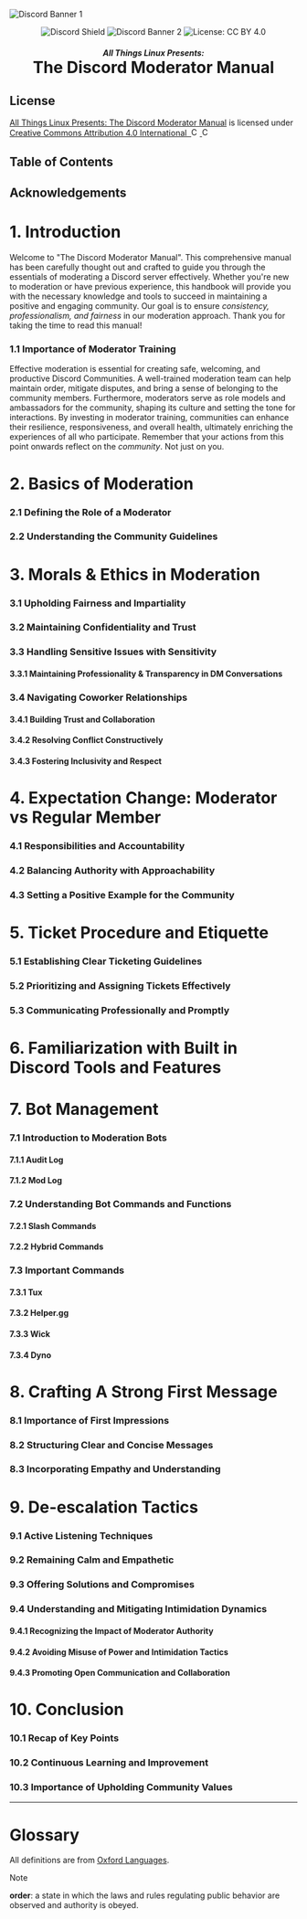 ![Discord Banner 1](https://i.imgur.com/6kxPNlG.png)
<p align="center" style="margin: 8px 0px 0px 0px">
  <img src="https://discordapp.com/api/guilds/1172245377395728464/widget.png?style=shield" alt="Discord Shield">
  <img src="https://dcbadge.vercel.app/api/server/linux?style=flat&theme=clean" alt="Discord Banner 2">
  <img src="https://img.shields.io/badge/License-CC%20BY%204.0-lightgrey.svg" alt="License: CC BY 4.0">
</p>
<h5 align="center" style="margin-bottom: 0px">
  All Things Linux Presents:
</h5>
<h1 align="center" style="margin: 0px">
  The Discord Moderator Manual
</h1>

## License
<p>
	<a rel="work" href="https://github.com/allthingslinux/Moderator-Manual"> All Things Linux Presents: The Discord Moderator Manual</a>
	is licensed under
	<a rel="license" href="http://creativecommons.org/licenses/by/4.0/"> Creative Commons Attribution 4.0 International 
		<img alt="Creative Commons License" style="border-width:0" src="https://chooser-beta.creativecommons.org/img/cc-logo.f0ab4ebe.svg" width="15">
		<img alt="Creative Commons License" style="border-width:0" src="https://chooser-beta.creativecommons.org/img/cc-by.21b728bb.svg" width="15">
	</a>
</p>

## Table of Contents

## Acknowledgements

# 1. Introduction
Welcome to "The Discord Moderator Manual". This comprehensive manual has been carefully thought out and crafted to guide you through the essentials of moderating a Discord server effectively. Whether you're new to moderation or have previous experience, this handbook will provide you with the necessary knowledge and tools to succeed in maintaining a positive and engaging community. Our goal is to ensure _consistency, professionalism, and fairness_ in our moderation approach. Thank you for taking the time to read this manual!

### 1.1 Importance of Moderator Training
Effective moderation is essential for creating safe, welcoming, and productive Discord Communities. A well-trained moderation team can help maintain order, mitigate disputes, and bring a sense of belonging to the community members. Furthermore, moderators serve as role models and ambassadors for the community, shaping its culture and setting the tone for interactions. By investing in moderator training, communities can enhance their resilience, responsiveness, and overall health, ultimately enriching the experiences of all who participate. Remember that your actions from this point onwards reflect on the _community_. Not just on you.

# 2. Basics of Moderation

### 2.1 Defining the Role of a Moderator
### 2.2 Understanding the Community Guidelines

# 3. Morals & Ethics in Moderation

### 3.1 Upholding Fairness and Impartiality
### 3.2 Maintaining Confidentiality and Trust
### 3.3 Handling Sensitive Issues with Sensitivity
#### 3.3.1 Maintaining Professionality & Transparency in DM Conversations
### 3.4 Navigating Coworker Relationships
#### 3.4.1 Building Trust and Collaboration
#### 3.4.2 Resolving Conflict Constructively
#### 3.4.3 Fostering Inclusivity and Respect

# 4. Expectation Change: Moderator vs Regular Member

### 4.1 Responsibilities and Accountability
### 4.2 Balancing Authority with Approachability
### 4.3 Setting a Positive Example for the Community

# 5. Ticket Procedure and Etiquette

### 5.1 Establishing Clear Ticketing Guidelines
### 5.2 Prioritizing and Assigning Tickets Effectively
### 5.3 Communicating Professionally and Promptly

# 6. Familiarization with Built in Discord Tools and Features

# 7. Bot Management

### 7.1 Introduction to Moderation Bots
#### 7.1.1 Audit Log
#### 7.1.2 Mod Log
### 7.2 Understanding Bot Commands and Functions
#### 7.2.1 Slash Commands
#### 7.2.2 Hybrid Commands
### 7.3 Important Commands
#### 7.3.1 Tux
#### 7.3.2 Helper.gg
#### 7.3.3 Wick
#### 7.3.4 Dyno

# 8. Crafting A Strong First Message

### 8.1 Importance of First Impressions
### 8.2 Structuring Clear and Concise Messages
### 8.3 Incorporating Empathy and Understanding

# 9. De-escalation Tactics

### 9.1 Active Listening Techniques
### 9.2 Remaining Calm and Empathetic
### 9.3 Offering Solutions and Compromises
### 9.4 Understanding and Mitigating Intimidation Dynamics
#### 9.4.1 Recognizing the Impact of Moderator Authority
#### 9.4.2 Avoiding Misuse of Power and Intimidation Tactics
#### 9.4.3 Promoting Open Communication and Collaboration

# 10. Conclusion

### 10.1 Recap of Key Points
### 10.2 Continuous Learning and Improvement
### 10.3 Importance of Upholding Community Values

---
# Glossary

All definitions are from [Oxford Languages](https://languages.oup.com/).

> [!NOTE]
> **order**: a state in which the laws and rules regulating public behavior are observed and authority is obeyed.
